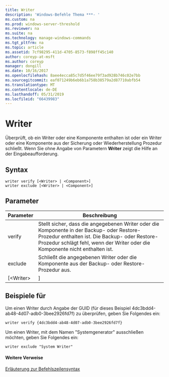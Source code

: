 ```yaml
---
title: Writer
description: 'Windows-Befehle Thema ***- '
ms.custom: na
ms.prod: windows-server-threshold
ms.reviewer: na
ms.suite: na
ms.technology: manage-windows-commands
ms.tgt_pltfrm: na
ms.topic: article
ms.assetid: 7cf98295-411d-4705-8573-f898ff45c140
author: coreyp-at-msft
ms.author: coreyp
manager: dongill
ms.date: 10/16/2017
ms.openlocfilehash: 8aee4ecca85c7d5f46ee79f3ad928b746c02e7bb
ms.sourcegitcommit: eaf071249b6eb6b1a758b38579a2d87710abfb54
ms.translationtype: MT
ms.contentlocale: de-DE
ms.lasthandoff: 05/31/2019
ms.locfileid: "66439983"
---
```

# <a name="writer"></a>Writer



Überprüft, ob ein Writer oder eine Komponente enthalten ist oder ein Writer oder eine Komponente aus der Sicherung oder Wiederherstellung Prozedur schließt. Wenn Sie ohne Angabe von Parametern **Writer** zeigt die Hilfe an der Eingabeaufforderung.

## <a name="syntax"></a>Syntax

```
writer verify [<Writer> | <Component>]
writer exclude [<Writer> | <Component>]
```

## <a name="parameters"></a>Parameter

| Parameter  |                                                                                      Beschreibung                                                                                      |
|------------|---------------------------------------------------------------------------------------------------------------------------------------------------------------------------------------|
|   verify   | Stellt sicher, dass die angegebenen Writer oder die Komponente in der Backup- oder Restore-Prozedur enthalten ist. Die Backup- oder Restore-Prozedur schlägt fehl, wenn der Writer oder die Komponente nicht enthalten ist. |
|  exclude   |                                                   Schließt die angegebenen Writer oder die Komponente aus der Backup- oder Restore-Prozedur aus.                                                    |
| [\<Writer> |                                                                                     <Component>]                                                                                      |

## <a name="BKMK_examples"></a>Beispiele für

Um einen Writer durch Angabe der GUID (für dieses Beispiel 4dc3bdd4-ab48-4d07-adb0-3bee2926fd7f) zu überprüfen, geben Sie Folgendes ein:
```
writer verify {4dc3bdd4-ab48-4d07-adb0-3bee2926fd7f}
```
Um einen Writer, mit dem Namen "Systemgenerator" ausschließen möchten, geben Sie Folgendes ein:
```
writer exclude "System Writer"
```

#### <a name="additional-references"></a>Weitere Verweise

[Erläuterung zur Befehlszeilensyntax](command-line-syntax-key.md)